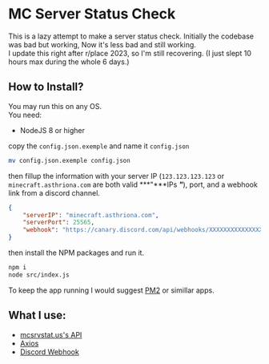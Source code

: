 # MC Server Status Check
This is a lazy attempt to make a server status check. 
Initially the codebase was bad but working, Now it's less bad and still working.  
I update this right after r/place 2023, so I'm still recovering. (I just slept 10 hours max during the whole 6 days.)  
  
## How to Install? 
You may run this on any OS.  
You need: 
- NodeJS 8 or higher
  
copy the `config.json.exemple` and name it `config.json`  
```bash
mv config.json.exemple config.json
```  
  
then fillup the information with your server IP (`123.123.123.123` or `minecraft.asthriona.com` are both valid ***"***IPs ***"***), port, and a webhook link from a discord channel.
```json 
{
    "serverIP": "minecraft.asthriona.com",
    "serverPort": 25565,
    "webhook": "https://canary.discord.com/api/webhooks/XXXXXXXXXXXXXXXXXXXXX/XXXXXXXXXXXXXXXXXXXXXXXXXXXXXXXXXXXX"
}
```
then install the NPM packages and run it.
```bash
npm i
node src/index.js
```  
  
To keep the app running I would suggest [PM2](https://pm2.keymetrics.io/) or simillar apps.  
  
## What I use: 

- [mcsrvstat.us's API](https://mcsrvstat.us/)
- [Axios](https://axios-http.com/fr/docs/intro)
- [Discord Webhook](https://discord.com/developers/docs/resources/webhook)